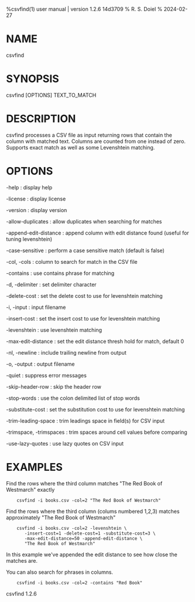 %csvfind(1) user manual | version 1.2.6 14d3709
% R. S. Doiel
% 2024-02-27

# NAME

csvfind

# SYNOPSIS

csvfind [OPTIONS] TEXT_TO_MATCH

# DESCRIPTION

csvfind processes a CSV file as input returning rows that contain
the column with matched text. Columns are counted from one instead of
zero. Supports exact match as well as some Levenshtein matching.

# OPTIONS

-help
: display help

-license
: display license

-version
: display version


-allow-duplicates
: allow duplicates when searching for matches

-append-edit-distance
: append column with edit distance found (useful for tuning levenshtein)

-case-sensitive
: perform a case sensitive match (default is false)

-col, -cols
: column to search for match in the CSV file

-contains
: use contains phrase for matching

-d, -delimiter
: set delimiter character

-delete-cost
: set the delete cost to use for levenshtein matching

-i, -input
: input filename

-insert-cost
: set the insert cost to use for levenshtein matching

-levenshtein
: use levenshtein matching

-max-edit-distance
: set the edit distance thresh hold for match, default 0

-nl, -newline
: include trailing newline from output

-o, -output
: output filename

-quiet
: suppress error messages

-skip-header-row
: skip the header row

-stop-words
: use the colon delimited list of stop words

-substitute-cost
: set the substitution cost to use for levenshtein matching

-trim-leading-space
: trim leadings space in field(s) for CSV input

-trimspace, -trimspaces
: trim spaces around cell values before comparing

-use-lazy-quotes
: use lazy quotes on CSV input


# EXAMPLES

Find the rows where the third column matches "The Red Book of Westmarch"
exactly

~~~
    csvfind -i books.csv -col=2 "The Red Book of Westmarch"
~~~

Find the rows where the third column (colums numbered 1,2,3) matches
approximately "The Red Book of Westmarch"

~~~
    csvfind -i books.csv -col=2 -levenshtein \
       -insert-cost=1 -delete-cost=1 -substitute-cost=3 \
       -max-edit-distance=50 -append-edit-distance \
       "The Red Book of Westmarch"
~~~

In this example we've appended the edit distance to see how close the
matches are.

You can also search for phrases in columns.

~~~
    csvfind -i books.csv -col=2 -contains "Red Book"
~~~

csvfind 1.2.6

